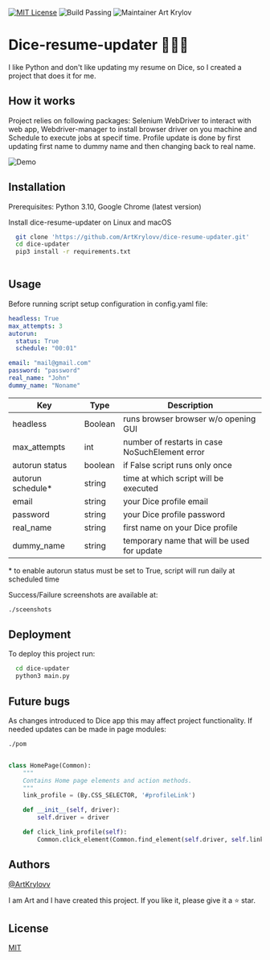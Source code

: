 [![MIT License](https://img.shields.io/badge/License-MIT-green.svg)](https://choosealicense.com/licenses/mit/)
![Build Passing](https://img.shields.io/badge/Build-passing-green.svg)
![Maintainer Art Krylov](https://img.shields.io/static/v1?label=Maintainer&message=ArtKrylovv&color=blue)

# Dice-resume-updater 🎲🎲🎲

I like Python and don't like updating my resume on Dice, so I created a project that does it for me.

## How it works

Project relies on following packages: Selenium WebDriver to interact with web app, Webdriver-manager to install browser driver on you machine and Schedule to execute jobs at specif time. Profile update is done by first updating first name to dummy name and then changing back to real name.

![Demo](https://media.giphy.com/media/Ai6cYaZ0RruKJyxYsj/giphy.gif)
## Installation

Prerequisites: Python 3.10, Google Chrome (latest version)

Install dice-resume-updater on Linux and macOS

```zsh
  git clone 'https://github.com/ArtKrylovv/dice-resume-updater.git'
  cd dice-updater
  pip3 install -r requirements.txt
  
```
    
## Usage
Before running script setup configuration in config.yaml file:

```yaml
headless: True
max_attempts: 3
autorun:
  status: True
  schedule: "00:01"

email: "mail@gmail.com"
password: "password"
real_name: "John"
dummy_name: "Noname"
```

| Key               | Type    | Description                                    |
|-------------------|---------|------------------------------------------------|
| headless          | Boolean | runs browser browser w/o opening GUI           |
| max_attempts      | int     | number of restarts in case NoSuchElement error |
| autorun status    | boolean | if False script runs only once                 |
| autorun schedule* | string  | time at which script will be executed          |
| email             | string  | your Dice profile email                        |
| password          | string  | your Dice profile password                     |
| real_name         | string  | first name on your Dice profile                |
| dummy_name        | string  | temporary name that will be used for update    |

\* to enable autorun status must be set to True, script will run daily at scheduled time

Success/Failure screenshots are available at:

```zsh
./sceenshots
```


## Deployment

To deploy this project run:

```zsh
  cd dice-updater
  python3 main.py
```

## Future bugs

As changes introduced to Dice app this may affect project functionality.
If needed updates can be made in page modules:

```zsh
./pom
```

```python

class HomePage(Common):
    """
    Contains Home page elements and action methods.
    """
    link_profile = (By.CSS_SELECTOR, '#profileLink')

    def __init__(self, driver):
        self.driver = driver

    def click_link_profile(self):
        Common.click_element(Common.find_element(self.driver, self.link_profile))

```

## Authors

[@ArtKrylovv](https://www.github.com/ArtKrylovv)

I am Art and I have created this project. If you like it, please give it a ⭐️ star.

## License

[MIT](https://choosealicense.com/licenses/mit/)
